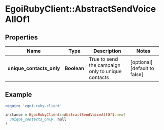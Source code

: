 # EgoiRubyClient::AbstractSendVoiceAllOf1

## Properties

| Name | Type | Description | Notes |
| ---- | ---- | ----------- | ----- |
| **unique_contacts_only** | **Boolean** | True to send the campaign only to unique contacts | [optional][default to false] |

## Example

```ruby
require 'egoi-ruby-client'

instance = EgoiRubyClient::AbstractSendVoiceAllOf1.new(
  unique_contacts_only: null
)
```

